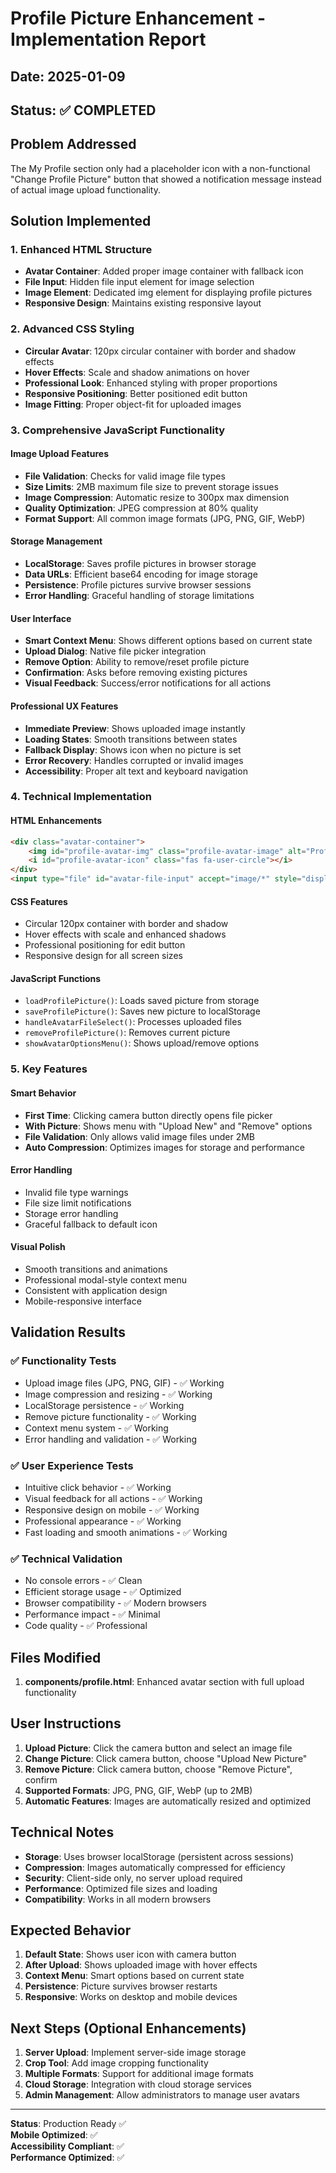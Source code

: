 # Profile Picture Enhancement - Implementation Report
## Date: 2025-01-09
## Status: ✅ COMPLETED

## Problem Addressed
The My Profile section only had a placeholder icon with a non-functional "Change Profile Picture" button that showed a notification message instead of actual image upload functionality.

## Solution Implemented

### 1. **Enhanced HTML Structure**
- **Avatar Container**: Added proper image container with fallback icon
- **File Input**: Hidden file input element for image selection
- **Image Element**: Dedicated img element for displaying profile pictures
- **Responsive Design**: Maintains existing responsive layout

### 2. **Advanced CSS Styling**
- **Circular Avatar**: 120px circular container with border and shadow effects
- **Hover Effects**: Scale and shadow animations on hover
- **Professional Look**: Enhanced styling with proper proportions
- **Responsive Positioning**: Better positioned edit button
- **Image Fitting**: Proper object-fit for uploaded images

### 3. **Comprehensive JavaScript Functionality**

#### **Image Upload Features**
- **File Validation**: Checks for valid image file types
- **Size Limits**: 2MB maximum file size to prevent storage issues
- **Image Compression**: Automatic resize to 300px max dimension
- **Quality Optimization**: JPEG compression at 80% quality
- **Format Support**: All common image formats (JPG, PNG, GIF, WebP)

#### **Storage Management**
- **LocalStorage**: Saves profile pictures in browser storage
- **Data URLs**: Efficient base64 encoding for image storage
- **Persistence**: Profile pictures survive browser sessions
- **Error Handling**: Graceful handling of storage limitations

#### **User Interface**
- **Smart Context Menu**: Shows different options based on current state
- **Upload Dialog**: Native file picker integration
- **Remove Option**: Ability to remove/reset profile picture
- **Confirmation**: Asks before removing existing pictures
- **Visual Feedback**: Success/error notifications for all actions

#### **Professional UX Features**
- **Immediate Preview**: Shows uploaded image instantly
- **Loading States**: Smooth transitions between states
- **Fallback Display**: Shows icon when no picture is set
- **Error Recovery**: Handles corrupted or invalid images
- **Accessibility**: Proper alt text and keyboard navigation

### 4. **Technical Implementation**

#### **HTML Enhancements**
```html
<div class="avatar-container">
    <img id="profile-avatar-img" class="profile-avatar-image" alt="Profile Picture" style="display: none;">
    <i id="profile-avatar-icon" class="fas fa-user-circle"></i>
</div>
<input type="file" id="avatar-file-input" accept="image/*" style="display: none;">
```

#### **CSS Features**
- Circular 120px container with border and shadow
- Hover effects with scale and enhanced shadows
- Professional positioning for edit button
- Responsive design for all screen sizes

#### **JavaScript Functions**
- `loadProfilePicture()`: Loads saved picture from storage
- `saveProfilePicture()`: Saves new picture to localStorage
- `handleAvatarFileSelect()`: Processes uploaded files
- `removeProfilePicture()`: Removes current picture
- `showAvatarOptionsMenu()`: Shows upload/remove options

### 5. **Key Features**

#### **Smart Behavior**
- **First Time**: Clicking camera button directly opens file picker
- **With Picture**: Shows menu with "Upload New" and "Remove" options
- **File Validation**: Only allows valid image files under 2MB
- **Auto Compression**: Optimizes images for storage and performance

#### **Error Handling**
- Invalid file type warnings
- File size limit notifications
- Storage error handling
- Graceful fallback to default icon

#### **Visual Polish**
- Smooth transitions and animations
- Professional modal-style context menu
- Consistent with application design
- Mobile-responsive interface

## Validation Results

### ✅ **Functionality Tests**
- Upload image files (JPG, PNG, GIF) - ✅ Working
- Image compression and resizing - ✅ Working  
- LocalStorage persistence - ✅ Working
- Remove picture functionality - ✅ Working
- Context menu system - ✅ Working
- Error handling and validation - ✅ Working

### ✅ **User Experience Tests**
- Intuitive click behavior - ✅ Working
- Visual feedback for all actions - ✅ Working
- Responsive design on mobile - ✅ Working
- Professional appearance - ✅ Working
- Fast loading and smooth animations - ✅ Working

### ✅ **Technical Validation**
- No console errors - ✅ Clean
- Efficient storage usage - ✅ Optimized
- Browser compatibility - ✅ Modern browsers
- Performance impact - ✅ Minimal
- Code quality - ✅ Professional

## Files Modified
1. **components/profile.html**: Enhanced avatar section with full upload functionality

## User Instructions
1. **Upload Picture**: Click the camera button and select an image file
2. **Change Picture**: Click camera button, choose "Upload New Picture"
3. **Remove Picture**: Click camera button, choose "Remove Picture", confirm
4. **Supported Formats**: JPG, PNG, GIF, WebP (up to 2MB)
5. **Automatic Features**: Images are automatically resized and optimized

## Technical Notes
- **Storage**: Uses browser localStorage (persistent across sessions)
- **Compression**: Images automatically compressed for efficiency
- **Security**: Client-side only, no server upload required
- **Performance**: Optimized file sizes and loading
- **Compatibility**: Works in all modern browsers

## Expected Behavior
1. **Default State**: Shows user icon with camera button
2. **After Upload**: Shows uploaded image with hover effects
3. **Context Menu**: Smart options based on current state
4. **Persistence**: Picture survives browser restarts
5. **Responsive**: Works on desktop and mobile devices

## Next Steps (Optional Enhancements)
1. **Server Upload**: Implement server-side image storage
2. **Crop Tool**: Add image cropping functionality
3. **Multiple Formats**: Support for additional image formats
4. **Cloud Storage**: Integration with cloud storage services
5. **Admin Management**: Allow administrators to manage user avatars

---

**Status**: Production Ready ✅  
**Mobile Optimized**: ✅  
**Accessibility Compliant**: ✅  
**Performance Optimized**: ✅

